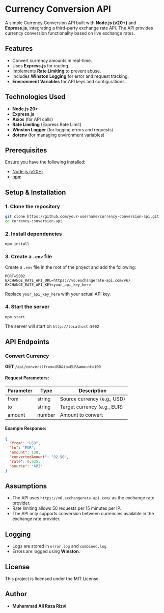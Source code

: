 # Currency Conversion API

A simple Currency Conversion API built with **Node.js (v20+)** and **Express.js**, integrating a third-party exchange rate API. The API provides currency conversion functionality based on live exchange rates.

## Features

- Convert currency amounts in real-time.
- Uses **Express.js** for routing.
- Implements **Rate Limiting** to prevent abuse.
- Includes **Winston Logging** for error and request tracking.
- **Environment Variables** for API keys and configurations.

## Technologies Used

- **Node.js 20+**
- **Express.js**
- **Axios** (for API calls)
- **Rate Limiting** (Express Rate Limit)
- **Winston Logger** (for logging errors and requests)
- **dotenv** (for managing environment variables)

## Prerequisites

Ensure you have the following installed:

- [Node.js (v20+)](https://nodejs.org/)
- [npm](https://www.npmjs.com/)

## Setup & Installation

### 1. Clone the repository

```sh
git clone https://github.com/your-username/currency-conversion-api.git
cd currency-conversion-api
```

### 2. Install dependencies

```sh
npm install
```

### 3. Create a `.env` file

Create a `.env` file in the root of the project and add the following:

```env
PORT=5002   
EXCHANGE_RATE_API_URL=https://v6.exchangerate-api.com/v6/
EXCHANGE_RATE_API_KEY=your_api_key_here
```

Replace `your_api_key_here` with your actual API key.

### 4. Start the server

```sh
npm start
```

The server will start on `http://localhost:5002`

## API Endpoints

### Convert Currency

**GET** `/api/convert?from=USD&to=EUR&amount=100`

#### Request Parameters:

| Parameter | Type   | Description                 |
| --------- | ------ | --------------------------- |
| from      | string | Source currency (e.g., USD) |
| to        | string | Target currency (e.g., EUR) |
| amount    | number | Amount to convert           |

#### Example Response:

```json
{
  "from": "USD",
  "to": "EUR",
  "amount": 100,
  "convertedAmount": "92.50",
  "rate": 0.925,
  "source": "API"
}
```

## Assumptions

- The API uses `https://v6.exchangerate-api.com/` as the exchange rate provider.
- Rate limiting allows 50 requests per 15 minutes per IP.
- The API only supports conversion between currencies available in the exchange rate provider.

## Logging

- Logs are stored in `error.log` and `combined.log`.
- Errors are logged using **Winston**.

## License

This project is licensed under the MIT License.

## Author

- **Muhammad Ali Raza Rizvi**


